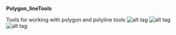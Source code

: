 **Polygon_lineTools**

Tools for working with polygon and polyline tools
![alt tag](https://github.com/Dan-Patterson/tools_pro/blob/master/Polygon_lineTools/Images/Densify.png "Densify")
![alt tag](https://github.com/Dan-Patterson/tools_pro/blob/master/Polygon_lineTools/Images/Split_poly_features.png "Split Poly* features") 
![alt tag](https://github.com/Dan-Patterson/tools_pro/blob/master/Polygon_lineTools/Images/sampling_grid_results.png "Sampling grids")
